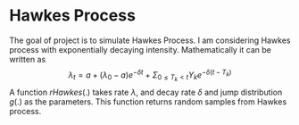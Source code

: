 
<!-- README.md is generated from README.Rmd. Please edit that file -->

# Hawkes Process

The goal of project is to simulate Hawkes Process. I am considering Hawkes process with exponentially decaying intensity. Mathematically it can be written as 
$$\lambda_t = a + (\lambda_0 -a )e^{-\delta t} + \Sigma_{0 \le T_k <  t}Y_ke^{-\delta (t-T_k)} $$
A function $rHawkes(.)$ takes rate $\lambda$, and decay rate $\delta$ and jump distribution $g(.)$ as the parameters. This function returns random samples from Hawkes process.
